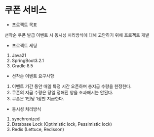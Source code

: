# 쿠폰 서비스

- 프로젝트 목표

선착순 쿠폰 발급 이벤트 시 동시성 처리방식에 대해 고안하기 위해 프로젝트 개발

- 프로젝트 세팅

1. Java21
2. SpringBoot3.2.1
3. Gradle 8.5

- 선착순 이벤트 요구사항

1. 이벤트 기간 동안 매일 특정 시간 오픈하며 총지급 수량을 한정한다.
2. 쿠폰의 지급 수량은 당일 정해진 양을 초과해서는 안된다.
3. 쿠폰은 1인당 1장만 지급한다.

- 동시성 처리방식

1. synchronized
2. Database Lock (Optimistic lock, Pessimistic lock)
3. Redis (Lettuce, Redisson)